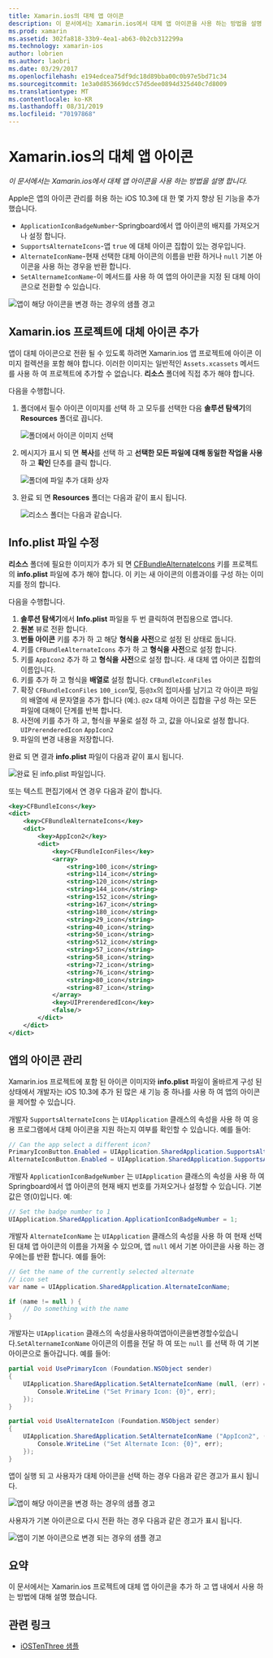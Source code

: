 ```yaml
---
title: Xamarin.ios의 대체 앱 아이콘
description: 이 문서에서는 Xamarin.ios에서 대체 앱 아이콘을 사용 하는 방법을 설명 합니다. 이러한 아이콘을 Xamarin.ios 프로젝트에 추가 하는 방법, info.plist 파일을 수정 하는 방법 및 프로그래밍 방식으로 앱 아이콘을 관리 하는 방법을 설명 합니다.
ms.prod: xamarin
ms.assetid: 302fa818-33b9-4ea1-ab63-0b2cb312299a
ms.technology: xamarin-ios
author: lobrien
ms.author: laobri
ms.date: 03/29/2017
ms.openlocfilehash: e194edcea75df9dc18d89bba00c0b97e5bd71c34
ms.sourcegitcommit: 1e3a0d853669dcc57d5dee0894d325d40c7d8009
ms.translationtype: MT
ms.contentlocale: ko-KR
ms.lasthandoff: 08/31/2019
ms.locfileid: "70197868"
---
```

# <a name="alternate-app-icons-in-xamarinios"></a>Xamarin.ios의 대체 앱 아이콘

_이 문서에서는 Xamarin.ios에서 대체 앱 아이콘을 사용 하는 방법을 설명 합니다._

Apple은 앱의 아이콘 관리를 허용 하는 iOS 10.3에 대 한 몇 가지 향상 된 기능을 추가 했습니다.

- `ApplicationIconBadgeNumber`-Springboard에서 앱 아이콘의 배지를 가져오거나 설정 합니다.
- `SupportsAlternateIcons`-앱 `true` 에 대체 아이콘 집합이 있는 경우입니다.
- `AlternateIconName`-현재 선택한 대체 아이콘의 이름을 반환 하거나 `null` 기본 아이콘을 사용 하는 경우을 반환 합니다.
- `SetAlternameIconName`-이 메서드를 사용 하 여 앱의 아이콘을 지정 된 대체 아이콘으로 전환할 수 있습니다.

![](alternate-app-icons-images/icons04.png "앱이 해당 아이콘을 변경 하는 경우의 샘플 경고")

<a name="Adding-Alternate-Icons" />

## <a name="adding-alternate-icons-to-a-xamarinios-project"></a>Xamarin.ios 프로젝트에 대체 아이콘 추가

앱이 대체 아이콘으로 전환 될 수 있도록 하려면 Xamarin.ios 앱 프로젝트에 아이콘 이미지 컬렉션을 포함 해야 합니다. 이러한 이미지는 일반적인 `Assets.xcassets` 메서드를 사용 하 여 프로젝트에 추가할 수 없습니다. **리소스** 폴더에 직접 추가 해야 합니다.

다음을 수행합니다.

1. 폴더에서 필수 아이콘 이미지를 선택 하 고 모두를 선택한 다음 **솔루션 탐색기**의 **Resources** 폴더로 끕니다.

    ![](alternate-app-icons-images/icons00.png "폴더에서 아이콘 이미지 선택")

2. 메시지가 표시 되 면 **복사**를 선택 하 고 **선택한 모든 파일에 대해 동일한 작업을 사용** 하 고 **확인** 단추를 클릭 합니다.

    ![](alternate-app-icons-images/icons02.png "폴더에 파일 추가 대화 상자")

3. 완료 되 면 **Resources** 폴더는 다음과 같이 표시 됩니다.

    ![](alternate-app-icons-images/icons01.png "리소스 폴더는 다음과 같습니다.")

<a name="Modifying-the-Info.plist-File" />

## <a name="modifying-the-infoplist-file"></a>Info.plist 파일 수정

**리소스** 폴더에 필요한 이미지가 추가 되 면 [CFBundleAlternateIcons](https://developer.apple.com/library/content/documentation/General/Reference/InfoPlistKeyReference/Articles/CoreFoundationKeys.html#//apple_ref/doc/uid/TP40009249-SW13) 키를 프로젝트의 **info.plist** 파일에 추가 해야 합니다. 이 키는 새 아이콘의 이름과이를 구성 하는 이미지를 정의 합니다.

다음을 수행합니다.

1. **솔루션 탐색기**에서 **Info.plist** 파일을 두 번 클릭하여 편집용으로 엽니다.
2. **원본** 뷰로 전환 합니다.
3. **번들 아이콘** 키를 추가 하 고 해당 **형식을** **사전**으로 설정 된 상태로 둡니다.
4. 키를 `CFBundleAlternateIcons` 추가 하 고 **형식을** **사전**으로 설정 합니다.
5. 키를 `AppIcon2` 추가 하 고 **형식을** **사전**으로 설정 합니다. 새 대체 앱 아이콘 집합의 이름입니다.
6. 키를 추가 하 고 형식을 **배열로** 설정 합니다. `CFBundleIconFiles`
7. 확장 `CFBundleIconFiles` `100_icon`및, 등`@3x`의 접미사를 남기고 각 아이콘 파일의 배열에 새 문자열을 추가 합니다 (예:). `@2x` 대체 아이콘 집합을 구성 하는 모든 파일에 대해이 단계를 반복 합니다.
8. 사전에 키를 추가 하 고, 형식을 부울로 설정 하 고, 값을 아니요로 설정 합니다. `UIPrerenderedIcon` `AppIcon2`
9. 파일의 변경 내용을 저장합니다.

완료 되 면 결과 **info.plist** 파일이 다음과 같이 표시 됩니다.

![](alternate-app-icons-images/icons03.png "완료 된 info.plist 파일입니다.")

또는 텍스트 편집기에서 연 경우 다음과 같이 합니다.

```xml
<key>CFBundleIcons</key>
<dict>
    <key>CFBundleAlternateIcons</key>
    <dict>
        <key>AppIcon2</key>
        <dict>
            <key>CFBundleIconFiles</key>
            <array>
                <string>100_icon</string>
                <string>114_icon</string>
                <string>120_icon</string>
                <string>144_icon</string>
                <string>152_icon</string>
                <string>167_icon</string>
                <string>180_icon</string>
                <string>29_icon</string>
                <string>40_icon</string>
                <string>50_icon</string>
                <string>512_icon</string>
                <string>57_icon</string>
                <string>58_icon</string>
                <string>72_icon</string>
                <string>76_icon</string>
                <string>80_icon</string>
                <string>87_icon</string>
            </array>
            <key>UIPrerenderedIcon</key>
            <false/>
        </dict>
    </dict>
</dict>
```

<a name="Managing-the-Apps-Icon" />

## <a name="managing-the-apps-icon"></a>앱의 아이콘 관리 

Xamarin.ios 프로젝트에 포함 된 아이콘 이미지와 **info.plist** 파일이 올바르게 구성 된 상태에서 개발자는 iOS 10.3에 추가 된 많은 새 기능 중 하나를 사용 하 여 앱의 아이콘을 제어할 수 있습니다.

개발자 `SupportsAlternateIcons` 는 `UIApplication` 클래스의 속성을 사용 하 여 응용 프로그램에서 대체 아이콘을 지원 하는지 여부를 확인할 수 있습니다. 예를 들어:

```csharp
// Can the app select a different icon?
PrimaryIconButton.Enabled = UIApplication.SharedApplication.SupportsAlternateIcons;
AlternateIconButton.Enabled = UIApplication.SharedApplication.SupportsAlternateIcons;
```

개발자 `ApplicationIconBadgeNumber` 는 `UIApplication` 클래스의 속성을 사용 하 여 Springboard에서 앱 아이콘의 현재 배지 번호를 가져오거나 설정할 수 있습니다. 기본값은 영(0)입니다. 예:

```csharp
// Set the badge number to 1
UIApplication.SharedApplication.ApplicationIconBadgeNumber = 1;
```

개발자 `AlternateIconName` 는 `UIApplication` 클래스의 속성을 사용 하 여 현재 선택 된 대체 앱 아이콘의 이름을 가져올 수 있으며, 앱 `null` 에서 기본 아이콘을 사용 하는 경우에는를 반환 합니다. 예를 들어:

```csharp
// Get the name of the currently selected alternate
// icon set
var name = UIApplication.SharedApplication.AlternateIconName;

if (name != null ) {
    // Do something with the name
}
```

개발자는 `UIApplication` 클래스의 속성을사용하여앱아이콘을변경할수있습니다.`SetAlternameIconName` 아이콘의 이름을 전달 하 여 또는 `null` 를 선택 하 여 기본 아이콘으로 돌아갑니다. 예를 들어:

```csharp
partial void UsePrimaryIcon (Foundation.NSObject sender)
{
    UIApplication.SharedApplication.SetAlternateIconName (null, (err) => {
        Console.WriteLine ("Set Primary Icon: {0}", err);
    });
}

partial void UseAlternateIcon (Foundation.NSObject sender)
{
    UIApplication.SharedApplication.SetAlternateIconName ("AppIcon2", (err) => {
        Console.WriteLine ("Set Alternate Icon: {0}", err);
    });
}
```

앱이 실행 되 고 사용자가 대체 아이콘을 선택 하는 경우 다음과 같은 경고가 표시 됩니다.

![](alternate-app-icons-images/icons04.png "앱이 해당 아이콘을 변경 하는 경우의 샘플 경고")

사용자가 기본 아이콘으로 다시 전환 하는 경우 다음과 같은 경고가 표시 됩니다.

![](alternate-app-icons-images/icons05.png "앱이 기본 아이콘으로 변경 되는 경우의 샘플 경고")

<a name="Summary" />

## <a name="summary"></a>요약

이 문서에서는 Xamarin.ios 프로젝트에 대체 앱 아이콘을 추가 하 고 앱 내에서 사용 하는 방법에 대해 설명 했습니다.



## <a name="related-links"></a>관련 링크

- [iOSTenThree 샘플](https://docs.microsoft.com/samples/xamarin/ios-samples/ios10-iostenthree/)

